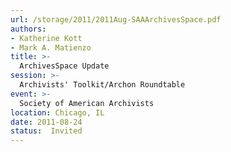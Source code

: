 ```yaml
---
url: /storage/2011/2011Aug-SAAArchivesSpace.pdf
authors:
- Katherine Kott
- Mark A. Matienzo
title: >-
  ArchivesSpace Update
session: >-
  Archivists' Toolkit/Archon Roundtable
event: >-
  Society of American Archivists
location: Chicago, IL
date: 2011-08-24
status:  Invited
---
```

